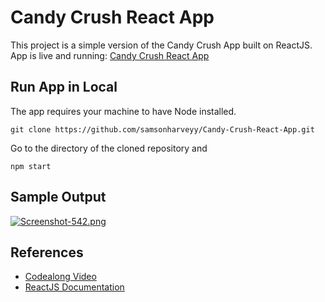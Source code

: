 # Candy Crush React App

This project is a simple version of the Candy Crush App built on ReactJS.
App is live and running: [Candy Crush React App](https://candy-crush-react.herokuapp.com/)

## Run App in Local
The app requires your machine to have Node installed. 

```
git clone https://github.com/samsonharveyy/Candy-Crush-React-App.git
```

Go to the directory of the cloned repository and 

```
npm start
```

## Sample Output
[![Screenshot-542.png](https://i.postimg.cc/K8CZCbnv/Screenshot-542.png)](https://postimg.cc/bZHc2KCK)

## References
* [Codealong Video](https://www.youtube.com/watch?v=PBrEq9Wd6_U)
* [ReactJS Documentation](https://devdocs.io/react/)

